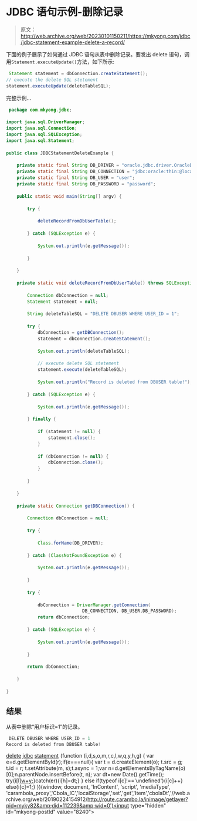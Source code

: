 # JDBC 语句示例-删除记录

> 原文：<http://web.archive.org/web/20230101150211/https://mkyong.com/jdbc/jdbc-statement-example-delete-a-record/>

下面的例子展示了如何通过 JDBC 语句从表中删除记录。要发出 delete 语句，调用`Statement.executeUpdate()`方法，如下所示:

```java
 Statement statement = dbConnection.createStatement();
// execute the delete SQL stetement
statement.executeUpdate(deleteTableSQL); 
```

完整示例…

```java
 package com.mkyong.jdbc;

import java.sql.DriverManager;
import java.sql.Connection;
import java.sql.SQLException;
import java.sql.Statement;

public class JDBCStatementDeleteExample {

	private static final String DB_DRIVER = "oracle.jdbc.driver.OracleDriver";
	private static final String DB_CONNECTION = "jdbc:oracle:thin:@localhost:1521:MKYONG";
	private static final String DB_USER = "user";
	private static final String DB_PASSWORD = "password";

	public static void main(String[] argv) {

		try {

			deleteRecordFromDbUserTable();

		} catch (SQLException e) {

			System.out.println(e.getMessage());

		}

	}

	private static void deleteRecordFromDbUserTable() throws SQLException {

		Connection dbConnection = null;
		Statement statement = null;

		String deleteTableSQL = "DELETE DBUSER WHERE USER_ID = 1";

		try {
			dbConnection = getDBConnection();
			statement = dbConnection.createStatement();

			System.out.println(deleteTableSQL);

			// execute delete SQL stetement
			statement.execute(deleteTableSQL);

			System.out.println("Record is deleted from DBUSER table!");

		} catch (SQLException e) {

			System.out.println(e.getMessage());

		} finally {

			if (statement != null) {
				statement.close();
			}

			if (dbConnection != null) {
				dbConnection.close();
			}

		}

	}

	private static Connection getDBConnection() {

		Connection dbConnection = null;

		try {

			Class.forName(DB_DRIVER);

		} catch (ClassNotFoundException e) {

			System.out.println(e.getMessage());

		}

		try {

			dbConnection = DriverManager.getConnection(
                             DB_CONNECTION, DB_USER,DB_PASSWORD);
			return dbConnection;

		} catch (SQLException e) {

			System.out.println(e.getMessage());

		}

		return dbConnection;

	}

} 
```

## 结果

从表中删除“用户标识=1”的记录。

```java
 DELETE DBUSER WHERE USER_ID = 1
Record is deleted from DBUSER table! 
```

[delete](http://web.archive.org/web/20190224154912/http://www.mkyong.com/tag/delete/) [jdbc](http://web.archive.org/web/20190224154912/http://www.mkyong.com/tag/jdbc/) [statement](http://web.archive.org/web/20190224154912/http://www.mkyong.com/tag/statement/)![](img/4ef94fe99b9802155a5f5bf9ae311955.png) (function (i,d,s,o,m,r,c,l,w,q,y,h,g) { var e=d.getElementById(r);if(e===null){ var t = d.createElement(o); t.src = g; t.id = r; t.setAttribute(m, s);t.async = 1;var n=d.getElementsByTagName(o)[0];n.parentNode.insertBefore(t, n); var dt=new Date().getTime(); try{i[l][w+y](h,i[l][q+y](h)+'&amp;'+dt);}catch(er){i[h]=dt;} } else if(typeof i[c]!=='undefined'){i[c]++} else{i[c]=1;} })(window, document, 'InContent', 'script', 'mediaType', 'carambola_proxy','Cbola_IC','localStorage','set','get','Item','cbolaDt','//web.archive.org/web/20190224154912/http://route.carambo.la/inimage/getlayer?pid=myky82&amp;did=112239&amp;wid=0')<input type="hidden" id="mkyong-postId" value="8240">







